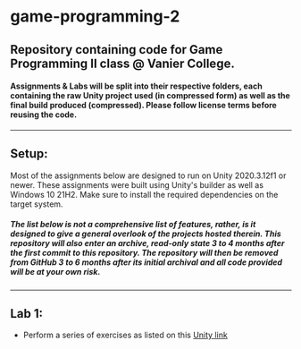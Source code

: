 # game-programming-2
Repository containing code for Game Programming II class @ Vanier College.
---
#### Assignments & Labs will be split into their respective folders, each containing the raw Unity project used (in compressed form) as well as the final build produced (compressed). Please follow license terms before reusing the code.
---
## Setup:
Most of the assignments below are designed to run on Unity 2020.3.12f1 or newer. These assignments were built using Unity's builder as well as Windows 10 21H2. Make sure to install the required dependencies on the target system. 

##### The list below is not a comprehensive list of features, rather, is it designed to give a general overlook of the projects hosted therein. This repository will also enter an archive, read-only state 3 to 4 months after the first commit to this repository. The repository will then be removed from GitHub 3 to 6 months after its initial archival and all code provided will be at your own risk.
---
## Lab 1:
- Perform a series of exercises as listed on this [Unity link](https://learn.unity.com/project/creator-kit-fps?uv=2020.3)
